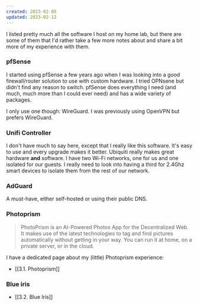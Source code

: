 ```yaml
---
created: 2023-02-05
updated: 2023-02-12
---
```

I listed pretty much all the software I host on my home lab, but there are some of them that I'd rather take a few more notes about and share a bit more of my experience with them.

### pfSense
I started using pfSense a few years ago when I was looking into a good firewall/router solution to use with custom hardware. I tried OPNsene but didn't find any reason to switch. pfSense does everything I need (and much, much more than I could ever need) and has a wide variety of packages. 

I only use one though: WireGuard. I was previously using OpenVPN but prefers WireGuard.

### Unifi Controller
I don't have much to say here, except that I really like this software. It's easy to use and every upgrade makes it better. Ubiquiti really makes great hardware **and** software. I have two Wi-Fi networks, one for us and one isolated for our guests. I really need to look into having a third for 2.4Ghz smart devices to isolate them from the rest of our network. 

### AdGuard
A must-have, either self-hosted or using their public DNS. 

### Photoprism
>PhotoPrism is an AI-Powered Photos App for the Decentralized Web. It makes use of the latest technologies to tag and find pictures automatically without getting in your way. You can run it at home, on a private server, or in the cloud.

I have a dedicated page about my (little) Photoprism experience: 
- [[3.1. Photoprism]]

### Blue iris
- [[3.2. Blue Iris]]